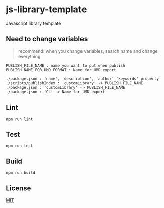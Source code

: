 # js-library-template
Javascript library template

## Need to change variables
> recommend: when you change variables, search name and change everything

```
PUBLISH_FILE_NAME : name you want to put when publish
PUBLISH_NAME_FOR_UMD_FORMAT : Name for UMD export

./package.json : 'name', 'description', 'author' 'keywords' property
./scripts/publishIndex : 'customLibrary' -> PUBLISH_FILE_NAME
./package.json : 'customLibrary' -> PUBLISH_FILE_NAME
./package.json : 'CL' -> Name for UMD export
```

## Lint
```
npm run lint
```

## Test
```
npm run test
```

## Build

```
npm run build
```

## License
[MIT](https://choosealicense.com/licenses/mit/)
